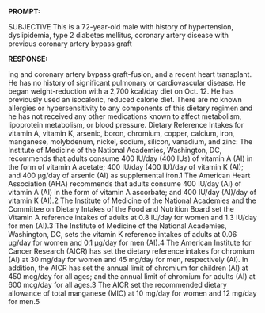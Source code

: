 **PROMPT:**

SUBJECTIVE This is a 72-year-old male with history of hypertension, dyslipidemia, type 2 diabetes mellitus, coronary artery disease with previous coronary artery bypass graft

**RESPONSE:**

 ing and coronary artery bypass graft-fusion, and a recent heart transplant. He has no history of significant pulmonary or cardiovascular disease. He began weight-reduction with a 2,700 kcal/day diet on Oct. 12. He has previously used an isocaloric, reduced calorie diet. There are no known allergies or hypersensitivity to any components of this dietary regimen and he has not received any other medications known to affect metabolism, lipoprotein metabolism, or blood pressure.  Dietary Reference Intakes for vitamin A, vitamin K, arsenic, boron, chromium, copper, calcium, iron, manganese, molybdenum, nickel, sodium, silicon, vanadium, and zinc:  The Institute of Medicine of the National Academies, Washington, DC, recommends that adults consume 400 IU/day (400 IUs) of vitamin A (AI) in the form of vitamin A acetate; 400 IU/day (400 IU)/day of vitamin K (AI); and 400 µg/day of arsenic (AI) as supplemental iron.1  The American Heart Association (AHA) recommends that adults consume 400 IU/day (AI) of vitamin A (AI) in the form of vitamin A ascorbate; and 400 IU/day (AI)/day of vitamin K (AI).2  The Institute of Medicine of the National Academies and the Committee on Dietary Intakes of the Food and Nutrition Board set the Vitamin A reference intakes of adults at 0.8 IU/day for women and 1.3 IU/day for men (AI).3  The Institute of Medicine of the National Academies, Washington, DC, sets the vitamin K reference intakes of adults at 0.06 µg/day for women and 0.1 µg/day for men (AI).4  The American Institute for Cancer Research (AICR) has set the dietary reference intakes for chromium (AI) at 30 mg/day for women and 45 mg/day for men, respectively (AI). In addition, the AICR has set the annual limit of chromium for children (AI) at 450 mcg/day for all ages; and the annual limit of chromium for adults (AI) at 600 mcg/day for all ages.3  The AICR set the recommended dietary allowance of total manganese (MIC) at 10 mg/day for women and 12 mg/day for men.5